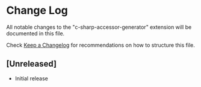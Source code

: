 # Change Log

All notable changes to the "c-sharp-accessor-generator" extension will be documented in this file.

Check [Keep a Changelog](http://keepachangelog.com/) for recommendations on how to structure this file.

## [Unreleased]

- Initial release